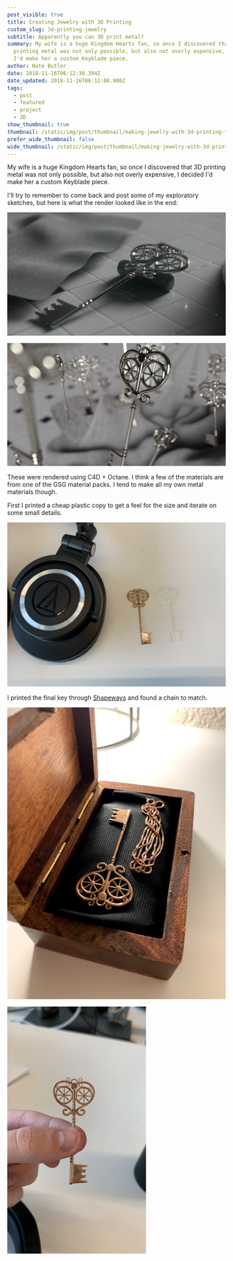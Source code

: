 ```yaml
---
post_visible: true
title: Creating Jewelry with 3D Printing
custom_slug: 3d-printing-jewelry
subtitle: Apparently you can 3D print metal?
summary: My wife is a huge Kingdom Hearts fan, so once I discovered that 3D
  printing metal was not only possible, but also not overly expensive, I decided
  I'd make her a custom Keyblade piece.
author: Nate Butler
date: 2018-11-16T06:12:30.394Z
date_updated: 2018-11-16T06:12:00.000Z
tags:
  - post
  - featured
  - project
  - 3D
show_thumbnail: true
thumbnail: /static/img/post/thumbnail/making-jewelry-with-3d-printing-thumbnail-1x1.jpg
prefer_wide_thumbnail: false
wide_thumbnail: /static/img/post/thumbnail/making-jewelry-with-3d-printing-thumbnail-2x1.jpg
---
```


My wife is a huge Kingdom Hearts fan, so once I discovered that 3D printing metal was not only possible, but also not overly expensive, I decided I'd make her a custom Keyblade piece.

I'll try to remember to come back and post some of my exploratory sketches, but here is what the render looked like in the end:

![](/static/img/604588753fdb244e04e47e20_emc_test.jpg)

![](/static/img/604588f4a750bf39b64f0c2e_1432.jpg)

These were rendered using C4D + Octane. I think a few of the materials are from one of the GSG material packs. I tend to make all my own metal materials though.

First I printed a cheap plastic copy to get a feel for the size and iterate on some small details.

![](/static/img/60458ad47914e40a5f9786c6_img_0460.jpg)

I printed the final key through [Shapeways](https://www.shapeways.com/) and found a chain to match.

![](/static/img/60458a217f4f0738e4383d9e_img_0531.jpg)

![](/static/img/60458aa42205df690e2e48cd_ezgif-2-e53e6f075123_small.gif)
